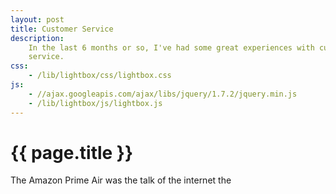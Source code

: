 ```yaml
---
layout: post
title: Customer Service
description:
    In the last 6 months or so, I've had some great experiences with customer
    service.
css:
    - /lib/lightbox/css/lightbox.css
js:
    - //ajax.googleapis.com/ajax/libs/jquery/1.7.2/jquery.min.js
    - /lib/lightbox/js/lightbox.js
---
```


{{ page.title }}
================

The Amazon Prime Air was the talk of the internet the 


